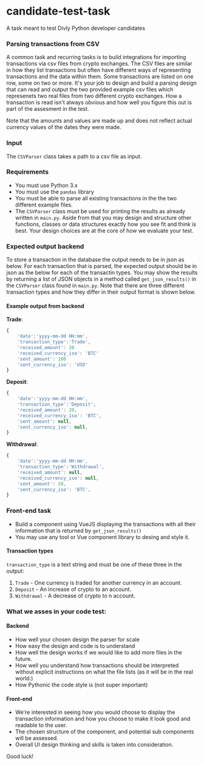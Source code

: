 # candidate-test-task
 A task meant to test Divly Python developer candidates


### Parsing transactions from CSV
A common task and recurring tasks is to build integrations for importing transactions via csv files from crypto exchanges.
The CSV files are similar in how they list transactions but often have different ways of representing transactions and the data within them.
Some transactions are listed on one row, some on two or more. It's your job to design and build a parsing design that can read and output
the two provided example csv files which represenets two real files from two different crypto exchanges. How a transaction is read
isn't always obvious and how well you figure this out is part of the assesment in the test.

Note that the amounts and values are made up and does not reflect actual currency values of the dates they were made.


### Input
The `CSVParser` class takes a path to a csv file as input.

### Requirements
- You must use Python 3.x
- You must use the `pandas` library
- You must be able to parse all existing transactions in the the two different example files.
- The `CSVParser` class must be used for printing the results as already written in `main.py`. Aside from that you may design and structure other functions, classes or data structures exactly how you see fit and think is best. Your design choices are at the core of how we evaluate your test.

### Expected output backend
To store a transaction in the database the output needs to be in json as below. For each transaction 
that is parsed, the expected output should be in json as the below for each of the transactin types. You may show the results by returning a list of JSON objects in a method called `get_json_results()` in the `CSVParser` class found in `main.py`. Note that there are three different transaction types and how they differ in their output format is shown below.

#### Example output from backend

**Trade**:

 ```javascript
 {
     'date':'yyyy-mm-dd HH:mm',
     'transaction_type':'Trade',
     'received_amount': 20
     'received_currency_iso': 'BTC'
     'sent_amount': 100
     'sent_currency_iso': 'USD'
 }

```

**Deposit**:

 ```javascript
 {
     'date':'yyyy-mm-dd HH:mm',
     'transaction_type':'Deposit',
     'received_amount': 20,
     'received_currency_iso': 'BTC',
     'sent_amount': null,
     'sent_currency_iso': null,
 }

```

**Withdrawal**:

 ```javascript
 {
     'date':'yyyy-mm-dd HH:mm',
     'transaction_type':'Withdrawal',
     'received_amount': null,
     'received_currency_iso': null,
     'sent_amount': 20,
     'sent_currency_iso': 'BTC',
 }

```


### Front-end task 
- Build a component using VueJS displaying the transactions with all their information that is returned by `get_json_results()`
- You may use any tool or Vue component library to desing and style it.


#### Transaction types

`transaction_type` is a text string and must be one of these three in the output:

1. `Trade` - One currency is traded for another currency in an account.
2. `Deposit` - An increase of crypto to an account.
3. `Withdrawal` - A decrease of crypto to n account.


### What we asses in your code test:

#### Backend
 - How well your chosen design the parser for scale
 - How easy the design and code is to understand
 - How well the design works if we would like to add more files in the future.
 - How well you understand how transactions should be interpreted without explicit instructions on what the file lists (as it will be in the real world.)
 - How Pythonic the code style is (not super important)


#### Front-end
- We're interested in seeing how you would choose to display the transaction information and how you choose to make it look good and readable to the user.
- The chosen structure of the component, and potential sub components will be assessed.
- Overall UI design thinking and skills is taken into consideration.

 Good luck!
 
 



